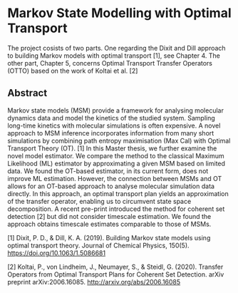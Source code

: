 # Markov State Modelling with Optimal Transport

The project cosists of two parts. One regarding the Dixit and Dill approach to building Markov models with optimal transport [1], see Chapter 4. The other part, Chapter 5, concerns Optimal Transport Transfer Operators (OTTO) based on the work of Koltai et al. [2]

## Abstract

Markov state models (MSM) provide a framework for analysing molecular dynamics data and model the kinetics of the studied system. Sampling long-time kinetics with molecular simulations is often expensive. A novel approach to MSM inference incorporates information from many short simulations by combining path entropy maximisation (Max Cal) with Optimal Transport Theory (OT). [1] In this Master thesis, we further examine the novel model estimator. We compare the method to the classical Maximum Likelihood (ML) estimator by approximating a given MSM based on limited data. We found the OT-based estimator, in its current form, does not improve ML estimation. However, the connection between MSMs and OT allows for an OT-based approach to analyse molecular simulation data directly. In this approach, an optimal transport plan yields an approximation of the transfer operator, enabling us to circumvent state space decomposition. A recent pre-print introduced the method for coherent set detection [2] but did not consider timescale estimation. We found the approach obtains timescale estimates comparable to those of MSMs.

[1] Dixit, P. D., & Dill, K. A. (2019). Building Markov state models using optimal transport theory. Journal of Chemical Physics, 150(5). https://doi.org/10.1063/1.5086681

[2] Koltai, P., von Lindheim, J., Neumayer, S., & Steidl, G. (2020). Transfer Operators from Optimal Transport Plans for Coherent Set Detection. arXiv preprint arXiv:2006.16085. http://arxiv.org/abs/2006.16085
